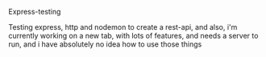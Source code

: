 Express-testing

Testing express, http and nodemon to create a rest-api, and also, i'm currently working on a new tab, with lots of features, and needs a server to run, and i have absolutely no idea how to use those things
